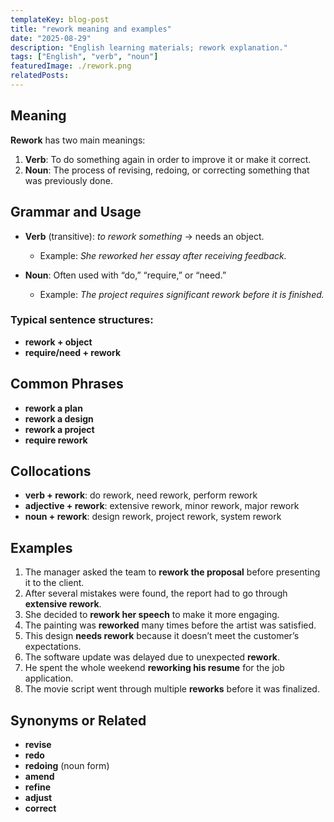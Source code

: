 ```yaml
---
templateKey: blog-post
title: "rework meaning and examples"
date: "2025-08-29"
description: "English learning materials; rework explanation."
tags: ["English", "verb", "noun"]
featuredImage: ./rework.png
relatedPosts:
---
```


## Meaning

**Rework** has two main meanings:

1. **Verb**: To do something again in order to improve it or make it correct.
2. **Noun**: The process of revising, redoing, or correcting something that was previously done.

## Grammar and Usage

* **Verb** (transitive): *to rework something* → needs an object.

  * Example: *She reworked her essay after receiving feedback.*

* **Noun**: Often used with “do,” “require,” or “need.”

  * Example: *The project requires significant rework before it is finished.*

### Typical sentence structures:

* **rework + object**
* **require/need + rework**

## Common Phrases

* **rework a plan**
* **rework a design**
* **rework a project**
* **require rework**

## Collocations

* **verb + rework**: do rework, need rework, perform rework
* **adjective + rework**: extensive rework, minor rework, major rework
* **noun + rework**: design rework, project rework, system rework

## Examples

1. The manager asked the team to **rework the proposal** before presenting it to the client.
2. After several mistakes were found, the report had to go through **extensive rework**.
3. She decided to **rework her speech** to make it more engaging.
4. The painting was **reworked** many times before the artist was satisfied.
5. This design **needs rework** because it doesn’t meet the customer’s expectations.
6. The software update was delayed due to unexpected **rework**.
7. He spent the whole weekend **reworking his resume** for the job application.
8. The movie script went through multiple **reworks** before it was finalized.

## Synonyms or Related

* **revise**
* **redo**
* **redoing** (noun form)
* **amend**
* **refine**
* **adjust**
* **correct**
